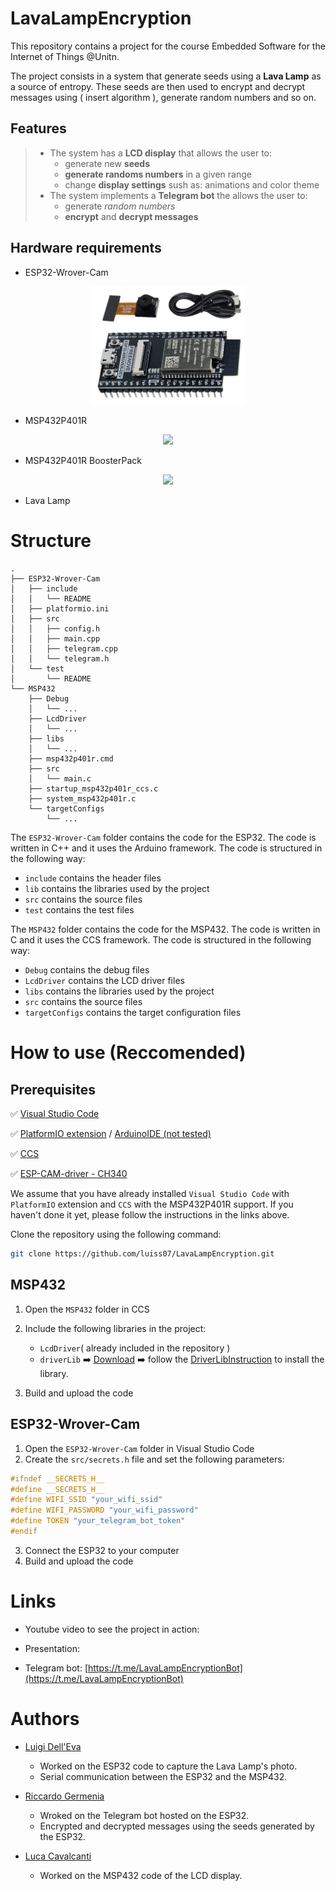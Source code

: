# LavaLampEncryption

This repository contains a project for the course Embedded Software for the Internet of Things @Unitn.

The project consists in a system that generate seeds using a **Lava Lamp** as a source of entropy. These seeds are then used to encrypt and decrypt messages using ( insert algorithm ), generate random numbers and so on.

## Features

> - The system has a **LCD display** that allows the user to:
>   - generate new **seeds**
>   - **generate randoms numbers** in a given range
>   - change **display settings** sush as: animations and color theme  
> - The system implements a **Telegram bot** the allows the user to:
>   - generate *random numbers*
>   - **encrypt** and **decrypt messages**


## Hardware requirements

- ESP32-Wrover-Cam

<div align="center">
    <img src="./images/esp32-cam.png" width=250>
</div>

- MSP432P401R

<div align="center">
    <img src="./images/msp432p401r.svg" width=250>
</div>

- MSP432P401R BoosterPack

<div align="center">
    <img src="./images/msp432-boosterPack.svg" width=350>
</div>

- Lava Lamp


# Structure

```
.
├── ESP32-Wrover-Cam
│   ├── include
│   │   └── README
│   ├── platformio.ini
│   ├── src
│   │   ├── config.h
│   │   ├── main.cpp
│   │   ├── telegram.cpp
│   │   └── telegram.h
│   └── test
│       └── README
└── MSP432
    ├── Debug
    │   └── ...
    ├── LcdDriver
    │   └── ...
    ├── libs
    │   └── ...
    ├── msp432p401r.cmd
    ├── src
    │   └── main.c
    ├── startup_msp432p401r_ccs.c
    ├── system_msp432p401r.c
    └── targetConfigs
        └── ...
```

The ``` ESP32-Wrover-Cam ``` folder contains the code for the ESP32. The code is written in C++ and it uses the Arduino framework. The code is structured in the following way:

- ``` include ``` contains the header files
- ``` lib ``` contains the libraries used by the project
- ``` src ``` contains the source files
- ``` test ``` contains the test files

The ``` MSP432 ``` folder contains the code for the MSP432. The code is written in C and it uses the CCS framework. The code is structured in the following way:

- ``` Debug ``` contains the debug files
- ``` LcdDriver ``` contains the LCD driver files
- ``` libs ``` contains the libraries used by the project
- ``` src ``` contains the source files
- ``` targetConfigs ``` contains the target configuration files

# How to use (Reccomended)

## Prerequisites

:white_check_mark: [Visual Studio Code](https://code.visualstudio.com/)

:white_check_mark: [PlatformIO extension](https://platformio.org/install/ide?install=vscode) / [ArduinoIDE (not tested)](https://www.arduino.cc/en/software)

:white_check_mark: [CCS](http://www.ti.com/tool/CCSTUDIO)

:white_check_mark: [ESP-CAM-driver - CH340](http://www.wch-ic.com/search?q=CH340&t=downloads)

We assume that you have already installed ```Visual Studio Code``` with ``` PlatformIO ``` extension and ```CCS``` with the MSP432P401R support. If you haven't done it yet, please follow the instructions in the links above.

Clone the repository using the following command:

```bash
git clone https://github.com/luiss07/LavaLampEncryption.git
```

## MSP432

1. Open the ``` MSP432 ``` folder in CCS
2. Include the following libraries in the project:
    - ``` LcdDriver ```( already included in the repository )
    - ``` driverLib ``` :arrow_right: [Download](https://drive.google.com/file/d/1krZfBNAFiE6yAChQfHZVE-b0wfuDitgV/view) :arrow_right: follow the [DriverLibInstruction](./MSP432/driverLibInstruction.md) to install the library.

3. Build and upload the code

## ESP32-Wrover-Cam

1. Open the ``` ESP32-Wrover-Cam ``` folder in Visual Studio Code
2. Create the ``` src/secrets.h ``` file and set the following parameters:

``` c++
#ifndef __SECRETS_H__
#define __SECRETS_H__
#define WIFI_SSID "your_wifi_ssid"
#define WIFI_PASSWORD "your_wifi_password"
#define TOKEN "your_telegram_bot_token"
#endif
```

3. Connect the ESP32 to your computer
4. Build and upload the code

# Links

- Youtube video to see the project in action: []()

- Presentation: []()

- Telegram bot: [https://t.me/LavaLampEncryptionBot](https://t.me/LavaLampEncryptionBot)

# Authors

- [Luigi Dell'Eva](https://github.com/luiss07/)

    - Worked on the ESP32 code to capture the Lava Lamp's photo.
    - Serial communication between the ESP32 and the MSP432.

- [Riccardo Germenia](https://github.com/Odinmylord)

    - Wroked on the Telegram bot hosted on the ESP32.
    - Encrypted and decrypted messages using the seeds generated by the ESP32.

- [Luca Cavalcanti](https://github.com/LucaCavalcanti)

    - Worked on the MSP432 code of the LCD display.